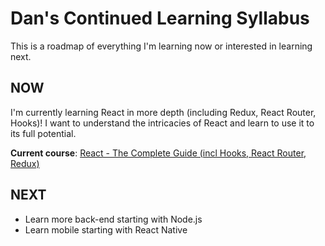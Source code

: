 # Dan's Continued Learning Syllabus

This is a roadmap of everything I'm learning now or interested in learning next.

## NOW

I'm currently learning React in more depth (including Redux, React Router, Hooks)! I want to understand the intricacies of React and learn to use it to its full potential.

**Current course**: [React - The Complete Guide (incl Hooks, React Router, Redux)](https://www.udemy.com/course/react-the-complete-guide-incl-redux/)

## NEXT

* Learn more back-end starting with Node.js
* Learn mobile starting with React Native
